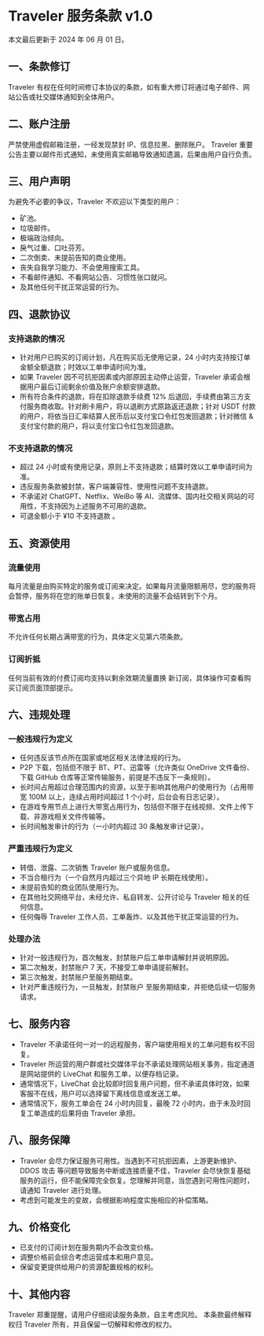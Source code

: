 # Traveler 服务条款 v1.0

本文最后更新于 2024 年 06 月 01 日。

## 一、条款修订

Traveler 有权在任何时间修订本协议的条款，如有重大修订将通过电子邮件、网站公告或社交媒体通知到全体用户。

## 二、账户注册

严禁使用虚假邮箱注册，一经发现禁封 IP、信息拉黑、删除账户。
Traveler 重要公告主要以邮件形式通知，未使用真实邮箱导致通知遗漏，后果由用户自行负责。

## 三、用户声明

为避免不必要的争议，Traveler 不欢迎以下类型的用户：

- 矿池。
- 垃圾邮件。
- 极端政治倾向。
- 戾气过重、口吐芬芳。
- 二次倒卖、未提前告知的商业使用。
- 丧失自我学习能力、不会使用搜索工具。
- 不看邮件通知、不看网站公告、习惯性张口就问。
- 及其他任何干扰正常运营的行为。

## 四、退款协议

### 支持退款的情况

- 针对用户已购买的订阅计划，凡在购买后无使用记录，24 小时内支持按订单金额全额退款；时效以工单申请时间为准。
- 如果 Traveler 因不可抗拒因素或内部原因主动停止运营，Traveler 承诺会根据用户最后订阅剩余价值及账户余额安排退款。
- 所有符合条件的退款，将在扣除退款手续费 12% 后退回，手续费由第三方支付服务商收取。针对刷卡用户，将以退刷方式原路返还退款；针对 USDT 付款的用户，将依当日汇率结算人民币后以支付宝口令红包发回退款；针对微信 & 支付宝付款的用户，将以支付宝口令红包发回退款。

### 不支持退款的情况

- 超过 24 小时或有使用记录，原则上不支持退款；结算时效以工单申请时间为准。
- 违反服务条款被封禁，客户端兼容性、使用性问题不支持退款。
- 不承诺对 ChatGPT、Netflix、WeiBo 等 AI、流媒体、国内社交相关网站的可用性，不支持因为上述服务不可用的退款。
- 可退金额小于 ¥10 不支持退款 。

## 五、资源使用

### 流量使用

每月流量是由购买特定的服务或订阅来决定。如果每月流量限额用尽，您的服务将会暂停，服务将在您的账单日恢复。未使用的流量不会结转到下个月。

### 带宽占用

不允许任何长期占满带宽的行为，具体定义见第六项条款。

### 订阅折抵

任何当前有效的付费订阅均支持以剩余效期流量置换 新订阅，具体操作可查看购买订阅页面顶部提示。

## 六、违规处理

### 一般违规行为定义

- 任何违反该节点所在国家或地区相关法律法规的行为。
- P2P 下载，包括但不限于 BT、PT、迅雷等（允许类似 OneDrive 文件备份、下载 GitHub 仓库等正常传输服务，前提是不违反下一条规则）。
- 长时间占用超过合理范围内的资源，以至于影响其他用户的使用行为（占用带宽 100M 以上，连续占用时间超过 1 个小时，后台会有日志记录）。
- 在游戏专用节点上进行大带宽占用行为，包括但不限于在线视频、文件上传下载、非游戏相关文件传输等。
- 长时间触发审计的行为（一小时内超过 30 条触发审计记录）。

### 严重违规行为定义

- 转借、泄露、二次销售 Traveler 账户或服务信息。
- 不当合租行为（一个自然月内超过三个异地 IP 长期在线使用）。
- 未提前告知的商业团队使用行为。
- 在其他社交网络平台，未经允许、私自转发、公开讨论与 Traveler 相关的任何信息。
- 任何侮辱 Traveler 工作人员、工单轰炸、以及其他干扰正常运营的行为。

### 处理办法

- 针对一般违规行为，首次触发，封禁账户后工单申请解封并说明原因。
- 第二次触发，封禁账户 7 天，不接受工单申请提前解封。
- 第三次触发，封禁账户至服务期结束。
- 针对严重违规行为，一旦触发，封禁账户 至服务期结束，并拒绝后续一切服务请求。

## 七、服务内容

- Traveler 不承诺任何一对一的远程服务，客户端使用相关的工单问题有权不回复。
- Traveler 所运营的用户群或社交媒体平台不承诺处理网站相关事务，指定通道是网站提供的 LiveChat 和服务工单，以便存档记录。
- 通常情况下，LiveChat 会比较即时回复用户问题，但不承诺具体时效，如果客服不在线，用户可以选择留下离线信息或发送工单。
- 通常情况下，服务工单会在 24 小时内回复，最晚 72 小时内，由于未及时回复工单造成的后果将由 Traveler 承担。

## 八、服务保障

- Traveler 会尽力保证服务可用性。当遇到不可抗拒因素，上游更新维护、 DDOS 攻击 等问题导致服务中断或连接质量不佳，Traveler 会尽快恢复基础服务的运行，但不能保障完全恢复。您理解并同意，当您遇到可用性问题时，请通知 Traveler 进行处理。
- 考虑到可能发生的变故，会根据影响程度实施相应的补偿策略。

## 九、价格变化

- 已支付的订阅计划在服务期内不会改变价格。
- 调整价格前会综合考虑运营成本和用户意见。
- 保留变更提供给用户的资源配置规格的权利。

## 十、其他内容

Traveler 郑重提醒，请用户仔细阅读服务条款，自主考虑风险。
本条款最终解释权归 Traveler 所有，并且保留一切解释和修改的权力。
